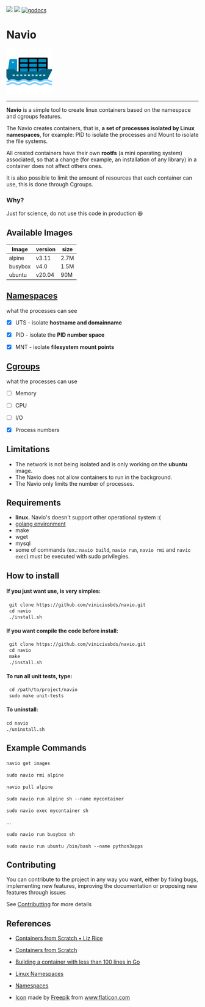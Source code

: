  ![](https://github.com/viniciusbds/navio/workflows/build/badge.svg)  ![](https://github.com/viniciusbds/navio/workflows/unit-tests/badge.svg) [![godocs](https://godoc.org/github.com/viniciusbds/navio?status.svg)](https://godoc.org/github.com/viniciusbds/navio) 

 
# Navio

<img src="/cargueiro.png" alt="drawing" width="120"/>

----------------------------

**Navio** is a simple tool to create linux containers based on the namespace and cgroups features. 

The Navio creates containers, that is, **a set of processes isolated by Linux namespaces**, for example: PID to isolate the processes and Mount to isolate the file systems.

All created containers have their own **rootfs** (a mini operating system) associated, so that a change (for example, an installation of any library) in a container does not affect others ones.

It is also possible to limit the amount of resources that each container can use, this is done through Cgroups.


### Why?
Just for science, do not use this code in production :satisfied:

## Available Images

| Image| version| size |
| ---- | -----| ------|
| alpine|  v3.11| 2.7M|
| busybox| v4.0| 1.5M|
| ubuntu| v20.04| 90M|

## [Namespaces](https://en.wikipedia.org/wiki/Linux_namespaces)

what the processes can see

- [x] UTS - isolate **hostname and domainname**

- [x] PID - isolate the **PID number space**

- [x] MNT - isolate **filesystem mount points**


## [Cgroups](https://en.wikipedia.org/wiki/Cgroups)

what the processes can use

- [ ] Memory

- [ ] CPU

- [ ] I/O

- [x] Process numbers




## Limitations

- The network is not being isolated and is only working on the **ubuntu** image.
- The Navio does not allow containers to run in the background.
- The Navio only limits the number of processes.

## Requirements

- **linux.** Navio's doesn't support other operational system :(
- [golang environment](https://golang.org/)
- make
- wget
- mysql
- some of commands (ex.: `navio build`, `navio run`, `navio rmi` and `navio exec`) must be executed with sudo privilegies.

## How to install

#### If you just want use, is very simples: 

```
 git clone https://github.com/viniciusbds/navio.git
 cd navio
 ./install.sh
```

#### If you want compile the code before install:

```
 git clone https://github.com/viniciusbds/navio.git
 cd navio
 make
 ./install.sh
```

#### To run all unit tests, type:

```
 cd /path/to/project/navio
 sudo make unit-tests
```

#### To uninstall:

 ```
 cd navio
 ./uninstall.sh
```
  
## Example Commands

`navio get images`

`sudo navio rmi alpine`

`navio pull alpine`

`sudo navio run alpine sh --name mycontainer`

`sudo navio exec mycontainer sh` 

...

`sudo navio run busybox sh`

`sudo navio run ubuntu /bin/bash --name python3apps`

  
## Contributing

You can contribute to the project in any way you want, either by fixing bugs, implementing new features, improving the documentation or proposing new features through issues

See [Contributting](/CONTRIBUTING.md) for more details

## References

  - [Containers from Scratch • Liz Rice](https://www.youtube.com/watch?v=8fi7uSYlOdc)
  
  - [Containers from Scratch](https://ericchiang.github.io/post/containers-from-scratch/)
  
  - [Building a container with less than 100 lines in Go](https://www.infoq.com/br/articles/build-a-container-golang/)

  - [Linux Namespaces](https://medium.com/@teddyking/namespaces-in-go-basics-e3f0fc1ff69a)
  
  - [Namespaces](https://escotilhalivre.wordpress.com/2015/08/12/namespaces/)
  
  - <div><a href="/cargueiro.png" title="Icon">Icon</a> made by <a href="https://www.flaticon.com/br/autores/freepik" title="Freepik">Freepik</a> from <a href="https://www.flaticon.com/br/" title="Flaticon">www.flaticon.com</a></div>
